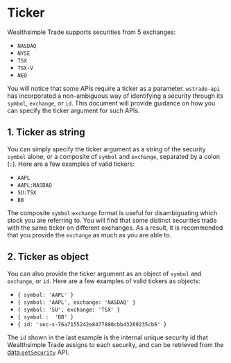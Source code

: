 # Ticker

Wealthsimple Trade supports securities from 5 exchanges:
* `NASDAQ`
* `NYSE`
* `TSX`
* `TSX-V`
* `NEO`

You will notice that some APIs require a ticker as a parameter. `wstrade-api` has incorporated a non-ambiguous way of identifying a security through its `symbol`, `exchange`, or `id`. This document will provide guidance on how you can specify the ticker argument for such APIs.

## 1. Ticker as string

You can simply specify the ticker argument as a string of the security `symbol` alone, or a composite of `symbol` and `exchange`, separated by a colon (`:`). Here are a few examples of valid tickers:
* `AAPL`
* `AAPL:NASDAQ`
* `SU:TSX`
* `BB`

The composite `symbol`:`exchange` format is useful for disambiguating which stock you are referring to. You will find that some distinct securities trade with the same ticker on different exchanges. As a result, it is recommended that you provide the `exchange` as much as you are able to.

## 2. Ticker as object

You can also provide the ticker argument as an object of `symbol` and `exchange`, or `id`. Here are a few examples of valid tickers as objects:
* `{ symbol: 'AAPL' }`
* `{ symbol: 'AAPL', exchange: 'NASDAQ' }`
*  `{ symbol: 'SU', exchange: 'TSX' }`
*  `{ symbol :  'BB' }`
*  `{ id: 'sec-s-76a7155242e8477880cbb43269235cb6' }`

The `id` shown in the last example is the internal unique security id that Wealthsimple Trade assigns to each security, and can be retrieved from the [data.`getSecurity`](/docs/data/README.md#data-getSecurity) API.
